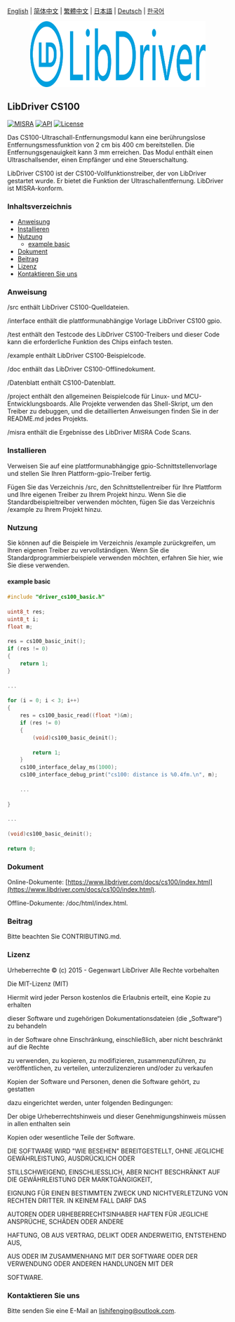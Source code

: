 [English](/README.md) | [ 简体中文](/README_zh-Hans.md) | [繁體中文](/README_zh-Hant.md) | [日本語](/README_ja.md) | [Deutsch](/README_de.md) | [한국어](/README_ko.md)

<div align=center>
<img src="/doc/image/logo.svg" width="400" height="150"/>
</div>

## LibDriver CS100
[![MISRA](https://img.shields.io/badge/misra-compliant-brightgreen.svg)](/misra/README.md) [![API](https://img.shields.io/badge/api-reference-blue.svg)](https://www.libdriver.com/docs/cs100/index.html) [![License](https://img.shields.io/badge/license-MIT-brightgreen.svg)](/LICENSE) 

Das CS100-Ultraschall-Entfernungsmodul kann eine berührungslose Entfernungsmessfunktion von 2 cm bis 400 cm bereitstellen. Die Entfernungsgenauigkeit kann 3 mm erreichen. Das Modul enthält einen Ultraschallsender, einen Empfänger und eine Steuerschaltung.

LibDriver CS100 ist der CS100-Vollfunktionstreiber, der von LibDriver gestartet wurde. Er bietet die Funktion der Ultraschallentfernung. LibDriver ist MISRA-konform.

### Inhaltsverzeichnis

  - [Anweisung](#Anweisung)
  - [Installieren](#Installieren)
  - [Nutzung](#Nutzung)
    - [example basic](#example-basic)
  - [Dokument](#Dokument)
  - [Beitrag](#Beitrag)
  - [Lizenz](#Lizenz)
  - [Kontaktieren Sie uns](#Kontaktieren-Sie-uns)

### Anweisung

/src enthält LibDriver CS100-Quelldateien.

/interface enthält die plattformunabhängige Vorlage LibDriver CS100 gpio.

/test enthält den Testcode des LibDriver CS100-Treibers und dieser Code kann die erforderliche Funktion des Chips einfach testen.

/example enthält LibDriver CS100-Beispielcode.

/doc enthält das LibDriver CS100-Offlinedokument.

/Datenblatt enthält CS100-Datenblatt.

/project enthält den allgemeinen Beispielcode für Linux- und MCU-Entwicklungsboards. Alle Projekte verwenden das Shell-Skript, um den Treiber zu debuggen, und die detaillierten Anweisungen finden Sie in der README.md jedes Projekts.

/misra enthält die Ergebnisse des LibDriver MISRA Code Scans.

### Installieren

Verweisen Sie auf eine plattformunabhängige gpio-Schnittstellenvorlage und stellen Sie Ihren Plattform-gpio-Treiber fertig.

Fügen Sie das Verzeichnis /src, den Schnittstellentreiber für Ihre Plattform und Ihre eigenen Treiber zu Ihrem Projekt hinzu. Wenn Sie die Standardbeispieltreiber verwenden möchten, fügen Sie das Verzeichnis /example zu Ihrem Projekt hinzu.

### Nutzung

Sie können auf die Beispiele im Verzeichnis /example zurückgreifen, um Ihren eigenen Treiber zu vervollständigen. Wenn Sie die Standardprogrammierbeispiele verwenden möchten, erfahren Sie hier, wie Sie diese verwenden.

#### example basic

```C
#include "driver_cs100_basic.h" 

uint8_t res;
uint8_t i;
float m;

res = cs100_basic_init();
if (res != 0)
{
    return 1;
}

...
    
for (i = 0; i < 3; i++)
{
    res = cs100_basic_read((float *)&m);
    if (res != 0)
    {
        (void)cs100_basic_deinit();

        return 1;
    }
    cs100_interface_delay_ms(1000);
    cs100_interface_debug_print("cs100: distance is %0.4fm.\n", m);
    
    ...
    
}

...

(void)cs100_basic_deinit();

return 0;
```

### Dokument

Online-Dokumente: [https://www.libdriver.com/docs/cs100/index.html](https://www.libdriver.com/docs/cs100/index.html).

Offline-Dokumente: /doc/html/index.html.

### Beitrag

Bitte beachten Sie CONTRIBUTING.md.

### Lizenz

Urheberrechte © (c) 2015 - Gegenwart LibDriver Alle Rechte vorbehalten



Die MIT-Lizenz (MIT)



Hiermit wird jeder Person kostenlos die Erlaubnis erteilt, eine Kopie zu erhalten

dieser Software und zugehörigen Dokumentationsdateien (die „Software“) zu behandeln

in der Software ohne Einschränkung, einschließlich, aber nicht beschränkt auf die Rechte

zu verwenden, zu kopieren, zu modifizieren, zusammenzuführen, zu veröffentlichen, zu verteilen, unterzulizenzieren und/oder zu verkaufen

Kopien der Software und Personen, denen die Software gehört, zu gestatten

dazu eingerichtet werden, unter folgenden Bedingungen:



Der obige Urheberrechtshinweis und dieser Genehmigungshinweis müssen in allen enthalten sein

Kopien oder wesentliche Teile der Software.



DIE SOFTWARE WIRD "WIE BESEHEN" BEREITGESTELLT, OHNE JEGLICHE GEWÄHRLEISTUNG, AUSDRÜCKLICH ODER

STILLSCHWEIGEND, EINSCHLIESSLICH, ABER NICHT BESCHRÄNKT AUF DIE GEWÄHRLEISTUNG DER MARKTGÄNGIGKEIT,

EIGNUNG FÜR EINEN BESTIMMTEN ZWECK UND NICHTVERLETZUNG VON RECHTEN DRITTER. IN KEINEM FALL DARF DAS

AUTOREN ODER URHEBERRECHTSINHABER HAFTEN FÜR JEGLICHE ANSPRÜCHE, SCHÄDEN ODER ANDERE

HAFTUNG, OB AUS VERTRAG, DELIKT ODER ANDERWEITIG, ENTSTEHEND AUS,

AUS ODER IM ZUSAMMENHANG MIT DER SOFTWARE ODER DER VERWENDUNG ODER ANDEREN HANDLUNGEN MIT DER

SOFTWARE.

### Kontaktieren Sie uns

Bitte senden Sie eine E-Mail an lishifenging@outlook.com.